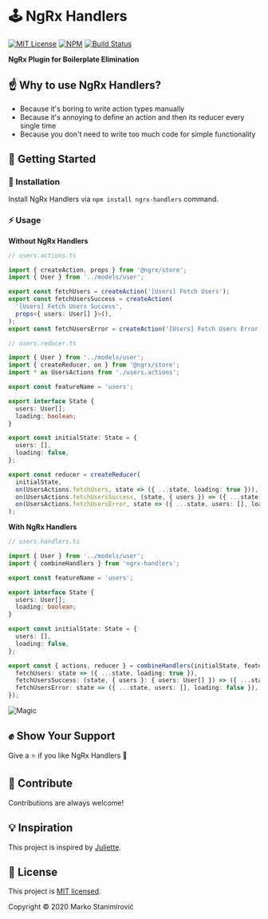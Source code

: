 # 🕹️ NgRx Handlers

[![MIT License](https://img.shields.io/badge/license-MIT-blue.svg)](./LICENSE)
[![NPM](https://img.shields.io/npm/v/ngrx-handlers)](https://www.npmjs.com/package/ngrx-handlers)
[![Build Status](https://travis-ci.org/markostanimirovic/ngrx-handlers.svg?branch=master)](https://travis-ci.org/markostanimirovic/ngrx-handlers)

**NgRx Plugin for Boilerplate Elimination**

## ☝️ Why to use NgRx Handlers?

- Because it's boring to write action types manually
- Because it's annoying to define an action and then its reducer every single time
- Because you don't need to write too much code for simple functionality

## 🚀 Getting Started

### 🔧 Installation

Install NgRx Handlers via `npm install ngrx-handlers` command.

### ⚡ Usage

**Without NgRx Handlers**

```typescript
// users.actions.ts

import { createAction, props } from '@ngrx/store';
import { User } from '../models/user';

export const fetchUsers = createAction('[Users] Fetch Users');
export const fetchUsersSuccess = createAction(
  '[Users] Fetch Users Success',
  props<{ users: User[] }>(),
);
export const fetchUsersError = createAction('[Users] Fetch Users Error');

// users.reducer.ts

import { User } from '../models/user';
import { createReducer, on } from '@ngrx/store';
import * as UsersActions from './users.actions';

export const featureName = 'users';

export interface State {
  users: User[];
  loading: boolean;
}

export const initialState: State = {
  users: [],
  loading: false,
};

export const reducer = createReducer(
  initialState,
  on(UsersActions.fetchUsers, state => ({ ...state, loading: true })),
  on(UsersActions.fetchUsersSuccess, (state, { users }) => ({ ...state, users, loading: false })),
  on(UsersActions.fetchUsersError, state => ({ ...state, users: [], loading: false })),
);
```

**With NgRx Handlers**

```typescript
// users.handlers.ts

import { User } from '../models/user';
import { combineHandlers } from 'ngrx-handlers';

export const featureName = 'users';

export interface State {
  users: User[];
  loading: boolean;
}

export const initialState: State = {
  users: [],
  loading: false,
};

export const { actions, reducer } = combineHandlers(initialState, featureName, {
  fetchUsers: state => ({ ...state, loading: true }),
  fetchUsersSuccess: (state, { users }: { users: User[] }) => ({ ...state, users, loading: false }),
  fetchUsersError: state => ({ ...state, users: [], loading: false }),
});
```

![Magic](https://media2.giphy.com/media/12NUbkX6p4xOO4/giphy.gif?cid=ecf05e47o0k6y4gdqo9ywj9y5q0wtqzsa8jnr900xih3myds&rid=giphy.gif)

## ✊ Show Your Support

Give a ⭐ if you like NgRx Handlers 🙂

## 🤝 Contribute

Contributions are always welcome!

## 💡 Inspiration

This project is inspired by [Juliette](https://github.com/markostanimirovic/juliette).

## 📝 License

This project is [MIT licensed](./LICENSE).

Copyright © 2020 Marko Stanimirović

